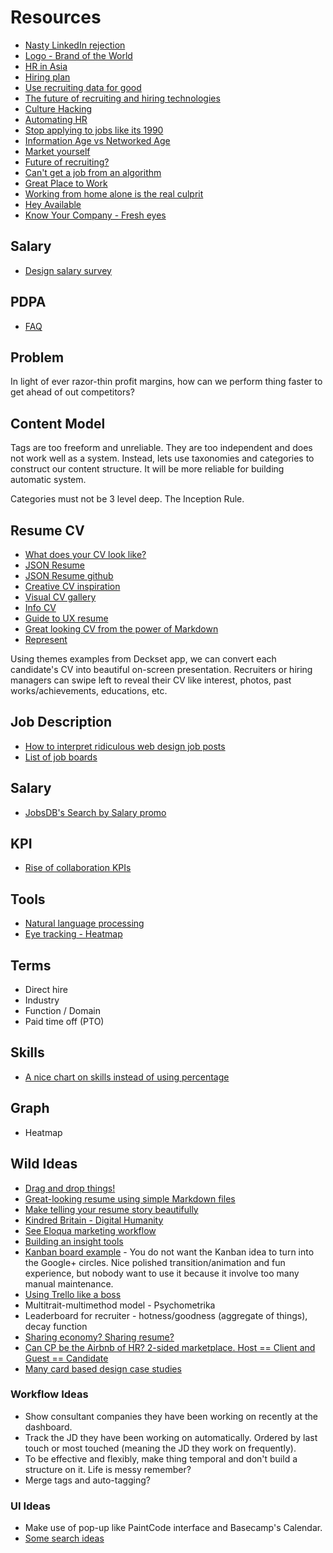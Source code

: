 # Resources

* [Nasty LinkedIn rejection](http://edition.cnn.com/2014/02/27/tech/web/linked-in-cleveland-job-bank/index.html)
* [Logo - Brand of the World](http://www.brandsoftheworld.com/)
* [HR in Asia](http://www.hrinasia.com/)
* [Hiring plan](http://hunterwalk.com/2014/05/07/when-the-vc-asks-about-your-hiring-plan/)
* [Use recruiting data for good](https://grouptalent.com/blog/use-recruiting-data-for-good/)
* [The future of recruiting and hiring technologies](http://www.inc.com/adam-vaccaro/the-future-of-recruiting-automation.html)
* [Culture Hacking](https://culture-hacking.squarespace.com/)
* [Automating HR](https://culture-hacking.squarespace.com/blog/2012/12/20/automating-hr)
* [Stop applying to jobs like its 1990](http://99u.com/workbook/27953/stop-applying-to-jobs-like-its-1990)
* [Information Age vs Networked Age](https://www.linkedin.com/today/post/article/20140604152945-1213-the-information-age-to-the-networked-age-are-you-network-literate)
* [Market yourself](https://medium.com/@rhysfisher1/winning-in-the-current-job-market-fb45943fdc2c)
* [Future of recruiting?](http://www.ere.net/2012/10/12/recruitment-5-0-the-future-of-recruiting-the-final-chapter/)
* [Can't get a job from an algorithm](http://www.bloomberg.com/news/2014-07-14/algorithms-cull-prospects-in-slow-u-s-jobs-recovery.html)
* [Great Place to Work](http://www.greatplacetowork.com/2014-conference)
* [Working from home alone is the real culprit](http://fortune.com/2013/03/19/working-from-home-alone-is-the-real-culprit/)
* [Hey Available](http://heyavailable.com/)
* [Know Your Company - Fresh eyes](https://knowyourcompany.com/blog/posts/22-fresh-eyes)

## Salary

* [Design salary survey](http://ivanamcconnell.com/design-survey.html)

## PDPA

* [FAQ](https://www.pdpc.gov.sg/faqs/faqs-for-individuals)

## Problem

In light of ever razor-thin profit margins, how can we perform thing faster to get ahead of out competitors?

## Content Model

Tags are too freeform and unreliable. They are too independent and does not work well as a system. Instead, lets use taxonomies and categories to construct our content structure. It will be more reliable for building automatic system.

Categories must not be 3 level deep. The Inception Rule.

## Resume CV

* [What does your CV look like?](https://news.layervault.com/stories/24671-ask-dn-what-does-your-rsum-cv-look-like)
* [JSON Resume](http://jsonresume.org/)
* [JSON Resume github](https://github.com/jsonresume)
* [Creative CV inspiration](http://uk.pinterest.com/giveagradago/creative-cv-inspiration/)
* [Visual CV gallery](http://uk.pinterest.com/webrecruit/visual-cv-gallery/)
* [Info CV](http://uk.pinterest.com/rtkrum/infographic-visual-resumes/)
* [Guide to UX resume](http://www.uxbeginner.com/complete-guide-to-ux-resumes-and-a-free-template/)
* [Great looking CV from the power of Markdown](http://decksetapp.com/)
* [Represent](https://represent.io/)

Using themes examples from Deckset app, we can convert each candidate's CV into beautiful on-screen presentation. Recruiters or hiring managers can swipe left to reveal their CV like interest, photos, past works/achievements, educations, etc.

## Job Description

* [How to interpret ridiculous web design job posts](http://blog.teamtreehouse.com/how-to-interpret-ridiculous-web-design-job-posts)
* [List of job boards](http://oozled.com/resources/job-boards)

## Salary

* [JobsDB's Search by Salary promo](http://sg.jobsdb.com/sg/en/staticcontent/search-by-salary/index.html)

## KPI

* [Rise of collaboration KPIs](http://www.brittanymlaughlin.com/post/89646198534/rise-of-collaboration-kpis)

## Tools

* [Natural language processing](http://orbitapi.com/)
* [Eye tracking - Heatmap](http://www.eyequant.com/)

## Terms

* Direct hire
* Industry
* Function / Domain
* Paid time off (PTO)

## Skills

* [A nice chart on skills instead of using percentage](http://jsfiddle.net/3jVFu/3/)

## Graph

* Heatmap

## Wild Ideas

* [Drag and drop things!](https://dragdis.com/)
* [Great-looking resume using simple Markdown files](http://www.decksetapp.com/)
* [Make telling your resume story beautifully](http://www.haikudeck.com/)
* [Kindred Britain - Digital Humanity](http://kindred.stanford.edu/)
* [See Eloqua marketing workflow](http://www.eloqua.com/)
* [Building an insight tools](http://techblog.netflix.com/2014/01/improving-netflixs-operational.html)
* [Kanban board example](http://kanboard.net/) - You do not want the Kanban idea to turn into the Google+ circles. Nice polished transition/animation and fun experience, but nobody want to use it because it involve too many manual maintenance.
* [Using Trello like a boss](http://wayfinder.co/pathways/536a363251957a1100d4ebbf/using-trello-like-a-boss)
* Multitrait-multimethod model - Psychometrika
* Leaderboard for recruiter - hotness/goodness (aggregate of things), decay function
* [Sharing economy? Sharing resume?](https://medium.com/the-nib/the-case-against-sharing-9ea5ba3d216d)
* [Can CP be the Airbnb of HR? 2-sided marketplace. Host == Client and Guest == Candidate](http://nerds.airbnb.com/experiments-at-airbnb/)
* [Many card based design case studies](http://liftux.com/posts/using-github-issues-project-management/)

### Workflow Ideas

* Show consultant companies they have been working on recently at the dashboard.
* Track the JD they have been working on automatically. Ordered by last touch or most touched (meaning the JD they work on frequently).
* To be effective and flexibly, make thing temporal and don't build a structure on it. Life is messy remember?
* Merge tags and auto-tagging?

### UI Ideas

* Make use of pop-up like PaintCode interface and Basecamp's Calendar.
* [Some search ideas](https://medium.com/@chadengle/3c4d2d345031)